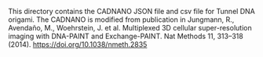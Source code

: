 This directory contains the CADNANO JSON file and csv file for Tunnel DNA origami. The CADNANO is modified from publication in Jungmann, R., Avendaño, M., Woehrstein, J. et al. Multiplexed 3D cellular super-resolution imaging with DNA-PAINT and Exchange-PAINT. Nat Methods 11, 313–318 (2014). https://doi.org/10.1038/nmeth.2835
